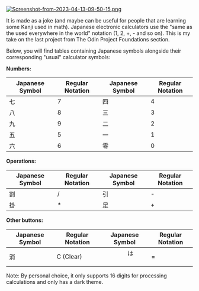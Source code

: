 [![Screenshot-from-2023-04-13-09-50-15.png](https://i.postimg.cc/44HZ1sLq/Screenshot-from-2023-04-13-09-50-15.png)](https://postimg.cc/zbbfyn5X)

It is made as a joke (and maybe can be useful for people that are learning some Kanji used in math). Japanese electronic calculators use the "same as the used everywhere in the world" notation (1, 2, +, - and so on). This is my take on the last project from The Odin Project Foundations section.

Below, you will find tables containing Japanese symbols alongside their corresponding "usual" calculator symbols:

**Numbers:**

| Japanese Symbol | Regular Notation | Japanese Symbol   | Regular Notation |
|-----------------|------------------|-------------------|------------------|
|       七         |         7        |       四         |         4        |
|       八         |         8        |       三         |         3        |
|       九         |         9        |       二         |         2        |
|       五         |         5        |       一         |         1        |
|       六         |         6        |       零         |         0        |

**Operations:**

| Japanese Symbol | Regular Notation | Japanese Symbol   | Regular Notation |
|-----------------|------------------|-------------------|------------------|
|       割         |         /        |       引         |         -        |
|       掛         |         *        |       足         |         +        |

**Other buttons:**

| Japanese Symbol | Regular Notation | Japanese Symbol   | Regular Notation |
|-----------------|------------------|-------------------|------------------|
|       消        |      C (Clear)　　|　　　　は        　　|         =        |

Note: By personal choice, it only supports 16 digits for processing calculations and only has a dark theme.
